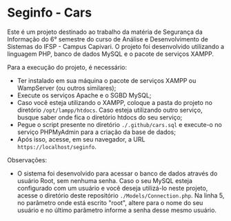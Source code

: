 # Seginfo - Cars

Este é um projeto destinado ao trabalho da matéria de Segurança da Informação do 6° semestre do curso de Análise e Desenvolvimento de Sistemas do IFSP - Campus Capivari. O projeto foi desenvolvido utilizando a linguagem PHP, banco de dados MySQL e o pacote de serviços XAMPP.

Para a execução do projeto, é necessário:
- Ter instalado em sua máquina o pacote de serviços XAMPP ou WampServer (ou outros similares);
- Execute os serviços Apache e o SGBD MySQL;
- Caso você esteja utilizando o XAMPP, coloque a pasta do projeto no diretório `/opt/lampp/htdocs`. Caso esteja utilizando outro serviço, busque saber onde fica o diretório htdocs do seu serviço;
- Pegue o script presente no diretório `./.github/cars.sql` e execute-o no serviço PHPMyAdmin para a criação da base de dados;
- Após isso, acesse, em seu navegador, a URL `https://localhost/seginfo`.

Observações:
- O sistema foi desenvolvido para acessar o banco de dados através do usuário Root, sem nenhuma senha. Caso o seu MySQL esteja configurado com um usuário e você deseja utilizá-lo neste projeto, acesse o diretório deste repositório `./Models/Connection.php`. Na linha 5, no parâmetro onde está escrito "root", altere para o nome do seu usuário e no último parâmetro informe a senha desse mesmo usuário.
